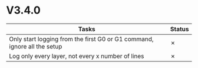 # V3.4.0

| Tasks | Status |
| ----- | ------ |
| Only start logging from the first G0 or G1 command, ignore all the setup | &cross; |
| Log only every layer, not every x number of lines | &cross; |
